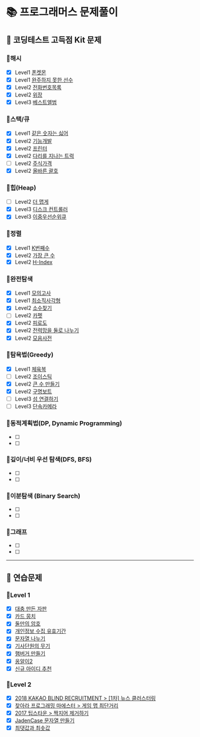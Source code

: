 # 📚 프로그래머스 문제풀이
## 📖 코딩테스트 고득점 Kit 문제
### 📝해시
- [x] Level1 [폰켓몬](./hash/폰켓몬/problem.md)
- [x] Level1 [완주하지 못한 선수](./hash/완주하지못한선수/problem.md)
- [x] Level2 [전화번호목록](./hash/전화번호%20목록/problem.md)
- [x] Level2 [위장](./hash/위장/problem.md)
- [x] Level3 [베스트앨범](./hash/베스트앨범/problem.md)

### 📝스택/큐
- [x] Level1 [같은 숫자는 싫어](./stack_queue/같은숫자는싫어/problem.md)
- [x] Level2 [기능개발](./stack_queue/기능개발/problem.md)
- [x] Level2 [프린터](./stack_queue/프린터/problem.md)
- [x] Level2 [다리를 지나는 트럭](./stack_queue/다리를지나는트럭/problem.md)
- [ ] Level2 [주식가격]()
- [x] Level2 [올바른 괄호](./stack_queue/올바른괄호/problem.md)

### 📝힙(Heap)
- [ ] Level2 [더 맵게](https://school.programmers.co.kr/learn/courses/30/lessons/42626)
- [x] Level3 [디스크 컨트롤러](./heap/디스크컨트롤러/problem.md)
- [x] Level3 [이중우선순위큐](https://school.programmers.co.kr/learn/courses/30/lessons/42628)

### 📝정렬
- [x] Level1 [K번째수](./sort/K번째수/problem.md)
- [x] Level2 [가장 큰 수](./sort/%EA%B0%80%EC%9E%A5%ED%81%B0%EC%88%98/problem.md)
- [x] Level2 [H-Index](./sort/H-index/problem.md)

### 📝완전탐색
- [x] Level1 [모의고사](./brute-force/모의고사/problem.md)
- [x] Level1 [최소직사각형](./brute-force/최소직사각형/problem.md)
- [x] Level2 [소수찾기](./brute-force/소수찾기/problem.md)
- [ ] Level2 [카펫](./brute-force/카펫/problem.md)
- [x] Level2 [피로도](./brute-force/피로도/problem.md)
- [x] Level2 [전력망을 둘로 나누기](./brute-force/전력망을둘로나누기/problem.md)
- [x] Level2 [모음사전](./brute-force/모음사전/problem.md)

### 📝탐욕법(Greedy)
- [x] Level1 [체육복](./greedy/체육복/problem.md)
- [ ] Level2 [조이스틱](https://school.programmers.co.kr/learn/courses/30/lessons/42860)
- [x] Level2 [큰 수 만들기](./greedy/큰수만들기/problem.md)
- [x] Level2 [구명보트](./greedy/구명보트/problem.md)
- [ ] Level3 [섬 연결하기](https://school.programmers.co.kr/learn/courses/30/lessons/42861)
- [ ] Level3 [단속카메라](https://school.programmers.co.kr/learn/courses/30/lessons/42884)

### 📝동적계획법(DP, Dynamic Programming)
- [ ]
- [ ]

### 📝깊이/너비 우선 탐색(DFS, BFS)
- [ ]
- [ ]

### 📝이분탐색 (Binary Search)
- [ ]
- [ ]

### 📝그래프
- [ ]
- [ ] 

---
## 📖 연습문제
### 📝Level 1
- [x] [대충 만든 자판](./level1/대충만든자원/problem.md)
- [x] [카드 뭉치](./level1/카드뭉치/problem.md)
- [x] [둘만의 암호](./level1/둘만의암호/problem.md)
- [x] [개인정보 수집 유효기간](./level1/%EA%B0%9C%EC%9D%B8%EC%A0%95%EB%B3%B4%EC%88%98%EC%A7%91%EC%9C%A0%ED%9A%A8%EA%B8%B0%EA%B0%84/problem.md)
- [x] [문자열 나누기](./level1//%EB%AC%B8%EC%9E%90%EC%97%B4%EB%82%98%EB%88%84%EA%B8%B0/problem.md)
- [x] [기사단원의 무기](./level1/%EA%B8%B0%EC%82%AC%EB%8B%A8%EC%9B%90%EC%9D%98%EB%AC%B4%EA%B8%B0/problem.md) 
- [x] [햄버거 만들기](./level1/%ED%96%84%EB%B2%84%EA%B1%B0%EB%A7%8C%EB%93%A4%EA%B8%B0/problem.md)
- [x] [옹알이2](./level1/%EC%98%B9%EC%95%8C%EC%9D%B42/problem.md) 
- [x] [신규 아이디 추천](./level1/%EC%8B%A0%EA%B7%9C%20%EC%95%84%EC%9D%B4%EB%94%94%20%EC%B6%94%EC%B2%9C/problem.md) 

### 📝Level 2
- [x] [2018 KAKAO BLIND RECRUITMENT > \[1차\] 뉴스 클러스터링](./level2/뉴스%20클러스터링/problem.md)
- [x] [찾아라 프로그래밍 마에스터 > 게임 맵 최단거리](./level2/게임%20맵%20최단거리/problem.md)
- [x] [2017 팁스타운 > 짝지어 제거하기](./level2/짝지어%20제거하기/problem.md)
- [x] [JadenCase 문자열 만들기](./level2/JadenCase%20문자열%20만들기/problem.md)
- [x] [최댓값과 최솟값](./level2/최댓값과%20최솟값/problem.md)
